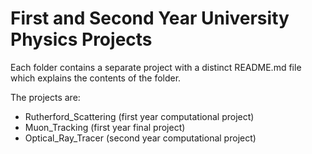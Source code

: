 # First and Second Year University Physics Projects

Each folder contains a separate project with a distinct README.md file which explains the contents of the folder.

The projects are:

* Rutherford_Scattering (first year computational project)
* Muon_Tracking (first year final project)
* Optical_Ray_Tracer (second year computational project)
